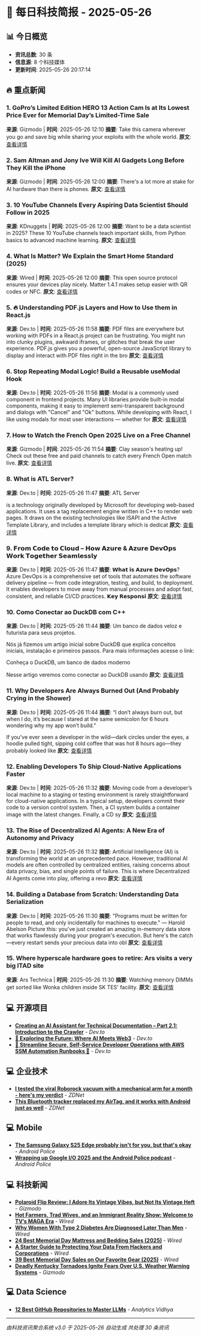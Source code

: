 # 🌟 每日科技简报 - 2025-05-26

## 📊 今日概览
- **资讯总数**: 30 条
- **信息源**: 8 个科技媒体
- **更新时间**: 2025-05-26 20:17:14

## 🔥 重点新闻

### 1. GoPro’s Limited Edition HERO 13 Action Cam Is at Its Lowest Price Ever for Memorial Day’s Limited-Time Sale
**来源**: Gizmodo | **时间**: 2025-05-26 12:10
**摘要**: Take this camera wherever you go and save big while sharing your exploits with the whole world.
**原文**: [查看详情](https://gizmodo.com/gopros-limited-edition-hero-13-action-cam-is-at-its-lowest-price-ever-for-memorial-days-limited-time-sale-2000544623)

### 2. Sam Altman and Jony Ive Will Kill AI Gadgets Long Before They Kill the iPhone
**来源**: Gizmodo | **时间**: 2025-05-26 12:00
**摘要**: There's a lot more at stake for AI hardware than there is phones.
**原文**: [查看详情](https://gizmodo.com/sam-altman-and-jony-ive-will-kill-ai-gadgets-long-before-they-kill-the-iphone-2000606717)

### 3. 10 YouTube Channels Every Aspiring Data Scientist Should Follow in 2025
**来源**: KDnuggets | **时间**: 2025-05-26 12:00
**摘要**: Want to be a data scientist in 2025? These 10 YouTube channels teach important skills, from Python basics to advanced machine learning.
**原文**: [查看详情](https://www.kdnuggets.com/10-youtube-channels-every-aspiring-data-scientist-should-follow-in-2025)

### 4. What Is Matter? We Explain the Smart Home Standard (2025)
**来源**: Wired | **时间**: 2025-05-26 12:00
**摘要**: This open source protocol ensures your devices play nicely. Matter 1.4.1 makes setup easier with QR codes or NFC.
**原文**: [查看详情](https://www.wired.com/story/what-is-matter/)

### 5. 🔥 Understanding PDF.js Layers and How to Use them in React.js
**来源**: Dev.to | **时间**: 2025-05-26 11:58
**摘要**: PDF files are everywhere but working with PDFs in a React.js project can be frustrating. You might run into clunky plugins, awkward iframes, or glitches that break the user experience. PDF.js gives you a powerful, open-source JavaScript library to display and interact with PDF files right in the bro
**原文**: [查看详情](https://dev.to/9haroon/understanding-pdfjs-layers-and-how-to-use-them-in-reactjs-586m)

### 6. Stop Repeating Modal Logic! Build a Reusable useModal Hook
**来源**: Dev.to | **时间**: 2025-05-26 11:56
**摘要**: Modal is a commonly used component in frontend projects. Many UI libraries provide built-in modal components, making it easy to implement semi-transparent background and dialogs with "Cancel" and "Ok" buttons.
While developing with React, I like using modals for most user interactions — whether for 
**原文**: [查看详情](https://dev.to/sheep_/stop-repeating-modal-logic-build-a-reusable-usemodal-hook-19db)

### 7. How to Watch the French Open 2025 Live on a Free Channel
**来源**: Gizmodo | **时间**: 2025-05-26 11:54
**摘要**: Clay season's heating up! Check out these free and paid channels to catch every French Open match live.
**原文**: [查看详情](https://gizmodo.com/how-to-watch-the-french-open-2025-live-on-a-free-channel-2000607202)

### 8. What is ATL Server?
**来源**: Dev.to | **时间**: 2025-05-26 11:47
**摘要**: ATL Server

is a technology originally developed by Microsoft for developing web-based applications. It uses a tag replacement engine written in C++ to render web pages. It draws on the existing technologies like ISAPI and the Active Template Library, and includes a template library which is dedicat
**原文**: [查看详情](https://dev.to/e77/what-is-atl-server-1m1k)

### 9. 𝗙𝗿𝗼𝗺 𝗖𝗼𝗱𝗲 𝘁𝗼 𝗖𝗹𝗼𝘂𝗱 – 𝗛𝗼𝘄 𝗔𝘇𝘂𝗿𝗲 & 𝗔𝘇𝘂𝗿𝗲 𝗗𝗲𝘃𝗢𝗽𝘀 𝗪𝗼𝗿𝗸 𝗧𝗼𝗴𝗲𝘁𝗵𝗲𝗿 𝗦𝗲𝗮𝗺𝗹𝗲𝘀𝘀𝗹𝘆
**来源**: Dev.to | **时间**: 2025-05-26 11:47
**摘要**: 𝗪𝗵𝗮𝘁 𝗶𝘀 𝗔𝘇𝘂𝗿𝗲 𝗗𝗲𝘃𝗢𝗽𝘀?
Azure DevOps is a comprehensive set of tools that automates the software delivery pipeline — from code integration, testing, and build, to deployment. It enables developers to move away from manual processes and adopt fast, consistent, and reliable CI/CD practices.
𝗞𝗲𝘆 𝗥𝗲𝘀𝗽𝗼𝗻𝘀𝗶
**原文**: [查看详情](https://dev.to/supraja_tangella_b7f0738e/--4gi5)

### 10. Como Conectar ao DuckDB com C++
**来源**: Dev.to | **时间**: 2025-05-26 11:44
**摘要**: Um banco de dados veloz e futurista para seus projetos.

Nós já fizemos um artigo inicial sobre DuckDB que explica conceitos iniciais, instalação e primeiros passos. Para mais informações acesse o link:

Conheça o DuckDB, um banco de dados moderno

Nesse artigo veremos como conectar ao DuckDB usando
**原文**: [查看详情](https://dev.to/marcosplusplus/como-conectar-ao-duckdb-com-c-1bmo)

### 11. Why Developers Are Always Burned Out (And Probably Crying in the Shower)
**来源**: Dev.to | **时间**: 2025-05-26 11:44
**摘要**: “I don’t always burn out, but when I do, it’s because I stared at the same semicolon for 6 hours wondering why my app won’t build.”

If you've ever seen a developer in the wild—dark circles under the eyes, a hoodie pulled tight, sipping cold coffee that was hot 8 hours ago—they probably looked like 
**原文**: [查看详情](https://dev.to/pranta/why-developers-are-always-burned-out-and-probably-crying-in-the-shower-m4c)

### 12. Enabling Developers To Ship Cloud-Native Applications Faster
**来源**: Dev.to | **时间**: 2025-05-26 11:32
**摘要**: Moving code from a developer’s local machine to a staging or testing environment is rarely straightforward for cloud-native applications. In a typical setup, developers commit their code to a version control system. Then, a CI system builds a container image with the latest changes. Finally, a CD sy
**原文**: [查看详情](https://dev.to/engroso/enabling-developers-to-ship-cloud-native-applications-faster-45f0)

### 13. The Rise of Decentralized AI Agents: A New Era of Autonomy and Privacy
**来源**: Dev.to | **时间**: 2025-05-26 11:32
**摘要**: Artificial Intelligence (AI) is transforming the world at an unprecedented pace. However, traditional AI models are often controlled by centralized entities, raising concerns about data privacy, bias, and single points of failure. This is where Decentralized AI Agents come into play, offering a revo
**原文**: [查看详情](https://dev.to/vishal_singh_8666966f9bcc/the-rise-of-decentralized-ai-agents-a-new-era-of-autonomy-and-privacy-1ipb)

### 14. Building a Database from Scratch: Understanding Data Serialization
**来源**: Dev.to | **时间**: 2025-05-26 11:30
**摘要**: "Programs must be written for people to read, and only incidentally for machines to execute." — Harold Abelson
Picture this: you've just created an amazing in-memory data store that works flawlessly during your program's execution. But here's the catch—every restart sends your precious data into obl
**原文**: [查看详情](https://dev.to/devdevgo/building-a-database-from-scratch-understanding-data-serialization-3j9m)

### 15. Where hyperscale hardware goes to retire: Ars visits a very big ITAD site
**来源**: Ars Technica | **时间**: 2025-05-26 11:30
**摘要**: Watching memory DIMMs get sorted like Wonka children inside SK TES' facility.
**原文**: [查看详情](https://arstechnica.com/information-technology/2025/05/where-hyperscale-hardware-goes-to-retire-ars-visits-a-very-big-itad-site/)


## 💻 开源项目

- **[Creating an AI Assistant for Technical Documentation – Part 2.1: Introduction to the Crawler](https://dev.to/gutkoski/creating-an-ai-assistant-for-technical-documentation-part-21-introduction-to-the-crawler-4p51)** - *Dev.to*
- **[🚀 Exploring the Future: Where AI Meets Web3](https://dev.to/fahadabid545/exploring-the-future-where-ai-meets-web3-4091)** - *Dev.to*
- **[🚀 Streamline Secure, Self‑Service Developer Operations with AWS SSM Automation Runbooks 🎉](https://dev.to/gabrielkoo/streamline-secure-self-service-developer-operations-with-aws-ssm-automation-runbooks-ne5)** - *Dev.to*

## 💻 企业技术

- **[I tested the viral Roborock vacuum with a mechanical arm for a month - here's my verdict](https://www.zdnet.com/article/i-tested-the-viral-roborock-vacuum-with-a-mechanical-arm-for-a-month-heres-my-verdict/)** - *ZDNet*
- **[This Bluetooth tracker replaced my AirTag, and it works with Android just as well](https://www.zdnet.com/article/this-bluetooth-tracker-replaced-my-airtag-and-it-works-with-android-just-as-well/)** - *ZDNet*

## 💻 Mobile

- **[The Samsung Galaxy S25 Edge probably isn't for you, but that's okay](https://www.androidpolice.com/samsung-galaxy-s25-edge-dont-buy/)** - *Android Police*
- **[Wrapping up Google I/O 2025 and the Android Police podcast](https://www.androidpolice.com/the-last-android-police-podcast/)** - *Android Police*

## 💻 科技新闻

- **[Polaroid Flip Review: I Adore Its Vintage Vibes, but Not Its Vintage Heft](https://gizmodo.com/polaroid-flip-review-i-adore-its-vintage-vibes-but-not-its-vintage-heft-2000606242)** - *Gizmodo*
- **[Hot Farmers, Trad Wives, and an Immigrant Reality Show: Welcome to TV’s MAGA Era](https://www.wired.com/story/hot-farmers-trad-wives-and-an-immigrant-reality-show-welcome-to-tvs-maga-era/)** - *Wired*
- **[Why Women With Type 2 Diabetes Are Diagnosed Later Than Men](https://www.wired.com/story/why-women-with-type-2-diabetes-are-diagnosed-later-than-men/)** - *Wired*
- **[24 Best Memorial Day Mattress and Bedding Sales (2025)](https://www.wired.com/story/best-memorial-day-mattress-sales-2025-3/)** - *Wired*
- **[A Starter Guide to Protecting Your Data From Hackers and Corporations](https://www.wired.com/story/guide-protect-data-from-hackers-corporations/)** - *Wired*
- **[39 Best Memorial Day Sales on Our Favorite Gear (2025)](https://www.wired.com/story/best-memorial-day-sales-2025-2/)** - *Wired*
- **[Deadly Kentucky Tornadoes Ignite Fears Over U.S. Weather Warning Systems](https://gizmodo.com/deadly-kentucky-tornadoes-ignite-fears-over-u-s-weather-warning-systems-2000606539)** - *Gizmodo*

## 💻 Data Science

- **[12 Best GitHub Repositories to Master LLMs](https://www.analyticsvidhya.com/blog/2025/05/llm-github-repositories/)** - *Analytics Vidhya*

---
*由科技资讯聚合系统 v3.0 于 2025-05-26 自动生成*
*共处理 30 条资讯*
